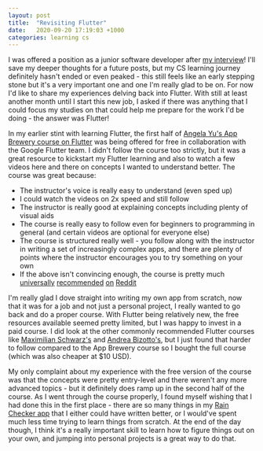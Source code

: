 ```yaml
---
layout: post
title:  "Revisiting Flutter"
date:   2020-09-20 17:19:03 +1000
categories: learning cs
---
```


I was offered a position as a junior software developer after [my interview](https://andyluu.com/learning/cs/2020/09/06/csfundamentals.html)! I'll save my deeper thoughts for a future posts, but my CS learning journey definitely hasn't ended or even peaked - this still feels like an early stepping stone but it's a very important one and one I'm really glad to be on. For now I'd like to share my experiences delving back into Flutter. With still at least another month until I start this new job, I asked if there was anything that I could focus my studies on that could help me prepare for the work I'd be doing - the answer was Flutter!

In my earlier stint with learning Flutter, the first half of [Angela Yu's App Brewery course on Flutter](https://www.appbrewery.co/p/intro-to-flutter) was being offered for free in collaboration with the Google Flutter team. I didn't follow the course too strictly, but it was a great resource to kickstart my Flutter learning and also to watch a few videos here and there on concepts I wanted to understand better. The course was great because:
- The instructor's voice is really easy to understand (even sped up)
- I could watch the videos on 2x speed and still follow
- The instructor is really good at explaining concepts including plenty of visual aids
- The course is really easy to follow even for beginners to programming in general (and certain videos are optional for everyone else)
- The course is structured really well - you follow along with the instructor in writing a set of increasingly complex apps, and there are plenty of points where the instructor encourages you to try something on your own
- If the above isn't convincing enough, the course is pretty much [universally](https://www.reddit.com/r/FlutterDev/comments/eighz8/best_course_on_udemy_to_start_learning_flutter/) [recommended](https://www.reddit.com/r/FlutterDev/comments/evkpwz/can_you_recommend_flutter_courses_with_or_without/) [on](https://www.reddit.com/r/FlutterDev/comments/h11g77/is_angela_yus_course_on_flutter_and_dart_good/) [Reddit](https://www.reddit.com/r/FlutterDev/comments/irnc6z/what_was_your_experience_with_angela_yus_flutter/)

I'm really glad I dove straight into writing my own app from scratch, now that it was for a job and not just a personal project, I really wanted to go back and do a proper course. With Flutter being relatively new, the free resources available seemed pretty limited, but I was happy to invest in a paid course. I did look at the other commonly recommended Flutter courses like [Maximilian Schwarz's](https://www.udemy.com/course/learn-flutter-dart-to-build-ios-android-apps/) and [Andrea Bizotto's](https://www.udemy.com/course/flutter-firebase-build-a-complete-app-for-ios-android/), but I just found that harder to follow compared to the App Brewery course so I bought the full course (which was also cheaper at $10 USD).

My only complaint about my experience with the free version of the course was that the concepts were pretty entry-level and there weren't any more advanced topics - but it definitely does ramp up in the second half of the course. As I went through the course properly, I found myself wishing that I had done this in the first place - there are so many things in my [Rain Checker app](https://andyluu.com/learning/cs/2020/07/19/flutter.html) that I either could have written better, or I would've spent much less time trying to learn things from scratch. At the end of the day though, I think it's a really important skill to learn how to figure things out on your own, and jumping into personal projects is a great way to do that.